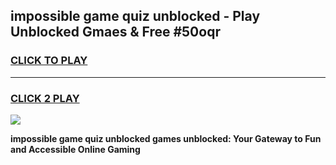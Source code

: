 
## impossible game quiz unblocked - Play Unblocked Gmaes & Free #50oqr
<h3>
<a href="https://news.freeplayer.one?title=impossible_game_quiz_unblocked&ref=26F">CLICK TO PLAY</a></h3>
<hr>

<h3>
<a href="https://news.freeplayer.one?title=impossible_game_quiz_unblocked&ref=26F">CLICK 2 PLAY</a>
  
</h3>

<a href="https://news.freeplayer.one?title=impossible_game_quiz_unblocked&ref=26F/"><img src="https://clearcache.store/games.png"></a>


**impossible game quiz unblocked games unblocked: Your Gateway to Fun and Accessible Online Gaming**
